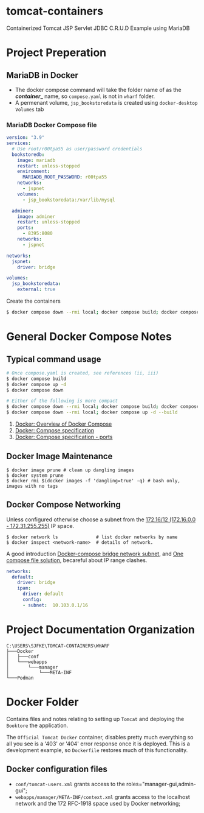 # tomcat-containers
Containerized Tomcat JSP Servlet JDBC C.R.U.D Example using MariaDB

# Project Preperation

## MariaDB in Docker

* The docker compose command will take the folder name of as the **_container__** name, so `compose.yaml` is not in `wharf` folder.
* A permenant volume, `jsp_bookstoredata` is created using `docker-desktop Volumes` tab

### MariaDB Docker Compose file
```yaml
version: "3.9"
services:
  # Use root/r00tpa55 as user/password credentials
  bookstoredb:
    image: mariadb
    restart: unless-stopped
    environment:
      MARIADB_ROOT_PASSWORD: r00tpa55
    networks:
      - jspnet
    volumes:
      - jsp_bookstoredata:/var/lib/mysql

  adminer:
    image: adminer
    restart: unless-stopped
    ports:
      - 8395:8080
    networks:
      - jspnet

networks:
  jspnet:
    driver: bridge

volumes:
  jsp_bookstoredata:
    external: true
```

Create the containers
```bash
$ docker compose down --rmi local; docker compose build; docker compose up -d
```

# General Docker Compose Notes

## Typical command usage

```bash
# Once compose.yaml is created, see references (ii, iii)
$ docker compose build
$ docker compose up -d 
$ docker compose down

# Either of the following is more compact
$ docker compose down --rmi local; docker compose build; docker compose up -d
$ docker compose down --rmi local; docker compose up -d --build
```

1. [Docker: Overview of Docker Compose](https://docs.docker.com/compose/)
2. [Docker: Compose specification](https://docs.docker.com/compose/compose-file)
3. [Docker: Compose specification - ports](https://docs.docker.com/compose/compose-file/#ports)

## Docker Image Maintenance

```
$ docker image prune # clean up dangling images
$ docker system prune 
$ docker rmi $(docker images -f 'dangling=true' -q) # bash only, images with no tags
```

## Docker Compose Networking

Unless configured otherwise choose a subnet from the [172.16/12 (172.16.0.0 - 172.31.255.255)](https://www.ietf.org/rfc/rfc1918.txt) IP space.

```
$ docker network ls              # list docker networks by name
$ docker inspect <network-name>  # details of network.
```

A good introduction [Docker-compose bridge network subnet](https://bobcares.com/blog/docker-compose-bridge-network-subnet/), and 
[One compose file solution](https://stackoverflow.com/questions/53949616/networks-created-by-docker-compose-do-not-respect-dockers-subnet-settings), 
becareful about IP range clashes.

```yaml
networks:
  default:
    driver: bridge
    ipam:
      driver: default
      config:
      - subnet:  10.103.0.1/16
```

# Project Documentation Organization

```
C:\USERS\SJFKE\TOMCAT-CONTAINERS\WHARF
├───Docker
│   ├───conf
│   └───webapps
│       └───manager
│           └───META-INF
└───Podman
```

# Docker Folder

Contains files and notes relating to setting up `Tomcat` and deploying the `Booktore` the application.

The `Official Tomcat Docker` container, disables pretty much everything so all you see is a '403' or '404' error response once it is deployed.
This is a development example, so `Dockerfile` restores much of this functionality.

## Docker configuration files

* `conf/tomcat-users.xml` grants access to the roles="manager-gui,admin-gui";
* `webapps/manager/META-INF/context.xml` grants access to the localhost network and the 172 RFC-1918 space used by Docker networking;

  